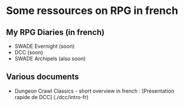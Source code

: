 # Some ressources on RPG in french

## My RPG Diaries (in french)

- SWADE Evernight (soon)
- DCC (soon)
- SWADE Archipels (also soon)

## Various documents

- Dungeon Crawl Classics - short overview in french : [Présentation rapide de DCC] (./dcc/intro-fr)
